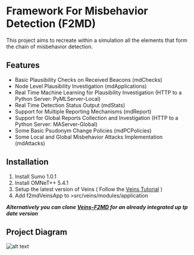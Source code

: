 
# Framework For Misbehavior Detection (F2MD)

This project aims to recreate within a simulation all the elements that form the chain of misbehavior detection.

## Features
* Basic Plausibility Checks on Received Beacons (mdChecks)
* Node Level Plausibility Investigation (mdApplications)
* Real Time Machine Learning for Plausibility Investigation (HTTP to a Python Server: PyMLServer-Local)
* Real Time Detection Status Output (mdStats)
* Support for Multiple Reporting Mechanisms (mdReport)
* Support for Global Reports Collection and Investigation (HTTP to a Python Server: MAServer-Global)
* Some Basic Psudonym Change Policies (mdPCPolicies)
* Some Local and Global Misbehavior Attacks Implementation (mdAttacks)

## Installation
1. Install Sumo 1.0.1
2. Install OMNeT++ 5.4.1
3. Setup the latest version of Veins ( Follow the [Veins Tutorial](https://veins.car2x.org/tutorial/) )
4. Add f2mdVeinsApp to >src/veins/modules/application

***Alternatively you can clone [Veins-F2MD](https://github.com/josephkamel/Veins-F2MD) for an already integrated up tp date version***

## Project Diagram

 ![alt text](https://github.com/josephkamel/F2MD/blob/master/F2MD-Diagram.jpg)



